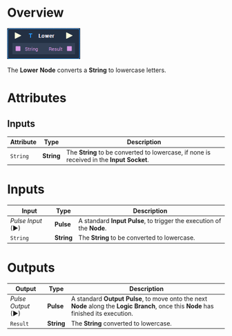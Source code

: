 # Overview

![The Lower Node.](../../.gitbook/assets/node-lower.png)

The **Lower** **Node** converts a **String** to lowercase letters.

# Attributes

## Inputs

|Attribute|Type|Description|
|---|---|---|
| `String` | **String** | The **String** to be converted to lowercase, if none is received in the **Input Socket**.|

# Inputs

|Input|Type|Description|
|---|---|---|
|*Pulse Input* (►)|**Pulse**|A standard **Input Pulse**, to trigger the execution of the **Node**.|
| `String` | **String** | The **String** to be converted to lowercase. |

# Outputs

|Output|Type|Description|
|---|---|---|
|*Pulse Output* (►)|**Pulse**|A standard **Output Pulse**, to move onto the next **Node** along the **Logic Branch**, once this **Node** has finished its execution.|
| `Result` | **String** | The **String** converted to lowercase. |



